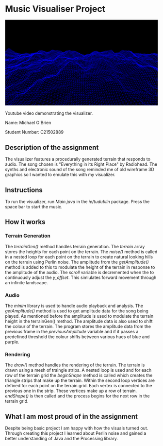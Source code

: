 # Music Visualiser Project

[![YouTube](images/thumbnail.png)](https://youtu.be/A6T_E21GGHo)

Youtube video demonstrating the visualizer.

Name: Michael O'Brien

Student Number: C21502889


## Description of the assignment
The visualizer features a procedurally generated terrain that responds to audio. The song chosen is "Everything in its Right Place" by Radiohead. The synths and electronic sound of the song reminded me of old wireframe 3D graphics so I wanted to emulate this with my visualizer.


## Instructions
To run the visualizer, run *Main.java* in the *ie/tudublin* package. Press the space bar to start the music.


## How it works

### Terrain Generation
The *terrainGen()* method handles terrain generation. The *terrain* array stores the heights for each point on the terrain. The *noise()* method is called in a nested loop for each point on the terrain to create natural looking hills on the terrain using Perlin noise. The amplitude from the *getAmplitude()* method is added to this to modulate the height of the terrain in response to the amplitude of the audio. The *scroll* variable is decremented when the  to continuously adjust the *y_offset*. This simlulates forward movement through an infinite landscape.

### Audio
The *minim* library is used to handle audio playback and analysis. The *getAmplitude()* method is used to get amplitude data for the song being played. As mentioned before the amplitude is used to modulate the terrain height in the terrainGen() method. The amplitude data is also used to shift the colour of the terrain. The program stores the amplitude data from the previous frame in the *previousAmplitude* variable and if it passes a predefined threshold the colour shifts between various hues of blue and purple.

### Rendering
The *draw()* method handles the rendering of the terrain. The terrain is drawn using a mesh of traingle strips. A nested loop is used and for each row of the terrain grid the *beginShape* method is called which creates the triangle strips that make up the terrain. Within the second loop vertices are defined for each point on the terrain grid. Each vertex is connected to the previous one in the strip. These vertices make up a row of terrain. *endShape()* is then called and the process begins for the next row in the terrain grid.

## What I am most proud of in the assignment
Despite being basic project I am happy with how the visuals turned out. Through creating this project I learned about Perlin noise and gained a better understanding of Java and the Processing library.